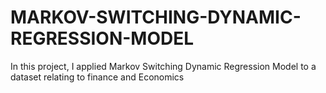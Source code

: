 # MARKOV-SWITCHING-DYNAMIC-REGRESSION-MODEL
In this project, I applied Markov Switching Dynamic Regression Model to a dataset relating to finance and Economics
